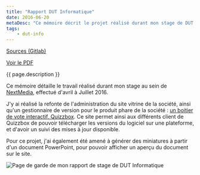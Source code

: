 ```yaml
---
title: "Rapport DUT Informatique"
date: 2016-06-20
metaDesc: "Ce mémoire décrit le projet réalisé durant mon stage de DUT Informatique"
tags: 
    - dut-info
---
```


[Sources (Gitlab)](https://gitlab.com/ocyhc/memoire-dut-info/tree/master)

[Voir le PDF](https://gitlab.com/ocyhc/memoire-dut-info/blob/master/main.pdf)

{{ page.description }}

Ce mémoire détaille le travail réalisé durant mon stage au sein de [NextMedia](https://www.nextmedia.fr/), effectué d'avril à Juillet 2016.

J'y ai réalisé la refonte de l'administration du site vitrine de la société, ainsi qu'un gestionnaire de version pour le produit phare de la société : [un boitier de vote interactif, Quizzbox](https://www.quizzbox.com/fr/). Ce site permet ainsi aux différents client de Quizzbox de pouvoir télécharger les versions du logiciel sur une plateforme, et d'avoir un suivi des mises à jour disponible.

Pour ce projet, j'ai également été amené à générer des miniatures à partir d'un document PowerPoint, pour pouvoir afficher un aperçu du document sur le site.

![Page de garde de mon rapport de stage de DUT Informatique](/images/rapport_dut.png)
